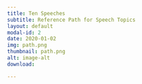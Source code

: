 ```yaml
---
title: Ten Speeches
subtitle: Reference Path for Speech Topics
layout: default
modal-id: 2
date: 2020-01-02
img: path.png
thumbnail: path.png
alt: image-alt
download:

---
```

